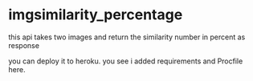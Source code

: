 # imgsimilarity_percentage
this api takes two images and return the similarity number in percent as response

you can deploy it to heroku. you see i added requirements and Procfile here. 
